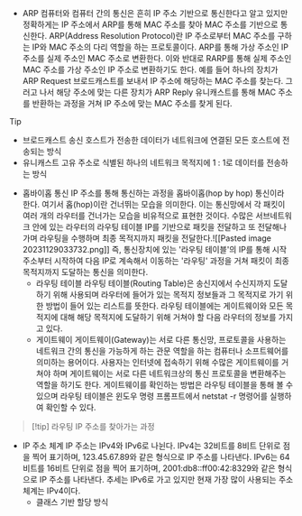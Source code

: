 - ARP
	컴퓨터와 컴퓨터 간의 통신은 흔히 IP 주소 기반으로 통신한다고 알고 있지만 정확하게는 IP 주소에서 ARP를 통해 MAC 주소를 찾아 MAC 주소를 기반으로 통신한다.
	ARP(Address Resolution Protocol)란 IP 주소로부터 MAC 주소를 구하는 IP와 MAC 주소의 다리 역할을 하는 프로토콜이다.
	ARP를 통해 가상 주소인 IP 주소를 실제 주소인 MAC 주소로 변환한다. 이와 반대로 RARP를 통해 실제 주소인 MAC 주소를 가상 주소인 IP 주소로 변환하기도 한다.
	예를 들어 하나의 장치가 ARP Request 브로드캐스트를 보내서 IP 주소에 해당하는 MAC 주소를 찾는다. 그러고 나서 해당 주소에 맞는 다른 장치가 ARP Reply 유니캐스트를 통해 MAC 주소를 반환하는 과정을 거쳐 IP 주소에 맞는 MAC 주소를 찾게 된다.
>[!tip]
>- 브로드캐스트
>	송신 호스트가 전송한 데이터가 네트워크에 연결된 모든 호스트에 전송되는 방식
>- 유니캐스트
>	고유 주소로 식별된 하나의 네트워크 목적지에 1 : 1로 데이터를 전송하는 방식

- 홉바이홉 통신
	IP 주소를 통해 통신하는 과정을 홉바이홉(hop by hop) 통신이라 한다. 여기서 홉(hop)이란 건너뛰는 모습을 의미한다. 이는 통신망에서 각 패킷이 여러 개의 라우터를 건너가는 모습을 비유적으로 표현한 것이다. 수많은 서브네트워크 안에 있는 라우터의 라우팅 테이블 IP를 기반으로 패킷을 전달하고 또 전달해나가며 라우팅을 수행하며 최종 목적지까지 패킷을 전달한다.![[Pasted image 20231129033732.png]]
	즉, 통신장치에 있는 '라우팅 테이블'의 IP를 통해 시작 주소부터 시작하여 다음 IP로 계속해서 이동하는 '라우팅' 과정을 거쳐 패킷이 최종 목적지까지 도달하는 통신을 의미한다.
	- 라우팅 테이블
		라우팅 테이블(Routing Table)은 송신지에서 수신지까지 도달하기 위해 사용되며 라우터에 들어가 있는 목적지 정보들과 그 목적지로 가기 위한 방법이 들어 있는 리스트를 뜻한다. 라우팅 테이블에는 게이트웨이와 모든 목적지에 대해 해당 목적지에 도달하기 위해 거쳐야 할 다음 라우터의 정보를 가지고 있다.
	- 게이트웨이
		게이트웨이(Gateway)는 서로 다른 통신망, 프로토콜을 사용하는 네트워크 간의 통신을 가능하게 하는 관문 역할을 하는 컴퓨터나 소프트웨어를 의미하는 용어이다.
		사용자는 인터넷에 접속하기 위해 수많은 게이트웨이를 거쳐야 하며 게이트웨이는 서로 다른 네트워크상의 통신 프로토콜을 변환해주는 역할을 하기도 한다.
		게이트웨이를 확인하는 방법은 라우팅 테이블을 통해 볼 수 있으며 라우팅 테이블은 윈도우 명령 프롬프트에서 netstat -r 명령어를 실행하여 확인할 수 있다.

>[!tip] 라우팅
>IP 주소를 찾아가는 과정

-  IP 주소 체계
	IP 주소는 IPv4와 IPv6로 나뉜다. IPv4는 32비트를 8비트 단위로 점을 찍어 표기하며, 123.45.67.89와 같은 형식으로 IP 주소를 나타낸다. IPv6는 64비트를 16비트 단위로 점을 찍어 표기하며, 2001:db8::ff00:42:8329와 같은 형식으로 IP 주소를 나타낸다.
	추세는 IPv6로 가고 있지만 현재 가장 많이 사용되는 주소 체계는 IPv4이다.
	- 클래스 기반 할당 방식
		
  